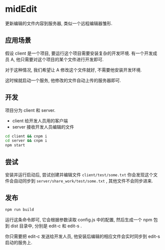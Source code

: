 # midEdit
更新编辑的文件内容到服务器, 类似一个远程编辑器雏形.

## 应用场景
假设 client 是一个项目, 要运行这个项目需要安装复杂的开发环境. 有一个开发成员 A, 他只需要对这个项目的某个文件进行开发即可.

对于这种情况, 我们希望让 A 修改这个文件就好, 不需要他安装开发环境.

这时候就启动一个服务, 他修改的文件自动上传的服务器即可.

## 开发
项目分为 client 和 server.
- client 给开发人员用的客户端
- server 接收开发人员编辑的文件

``` sh
cd client && cnpm i
cd server && cnpm i
npm start
```

## 尝试
安装并运行启动后, 尝试创建并编辑文件 `client/test/some.txt` 你会发现这个文件会自动同步到 `server/share_work/test/some.txt` , 其他文件不会同步进来.

## 发布
``` sh
npm run build
```

运行这条命令即可, 它会根据参数读取 config.js 中的配置, 然后生成一个 npm 包到 dist 目录中, 分别是 edit-c 和 edit-s .

你只需要把 edit-c 发送给开发人员, 他安装后编辑的相应文件会实时同步到 edit-s 启动的服务上.
